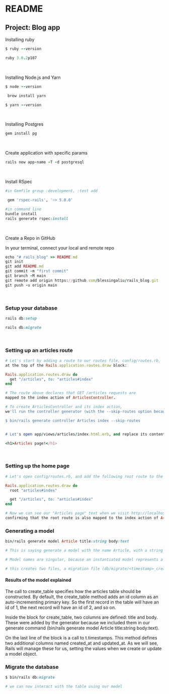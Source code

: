 # README

## Project: Blog app

Installing ruby 

```ruby
$ ruby --version

ruby 3.0.2p107
```
</br>

Installing Node.js and Yarn 

```ruby
$ node --version

 brew install yarn

$ yarn --version
```
</br>

Installing Postgres

```ruby
gem install pg
```
</br>

Create application with specific params 

```ruby
rails new app-name -T -d postgresql
```
</br>

Install RSpec 

```ruby
#in Gemfile group :development, :test add 

 gem 'rspec-rails', '~> 5.0.0'

#in command line
bundle install
rails generate rspec:install
```

</br>

Create a Repo in GitHub

In your terminal, connect your local and remote repo 

```ruby
echo "# rails_blog" >> README.md
git init
git add README.md
git commit -m "first commit"
git branch -M main
git remote add origin https://github.com/blessingaliu/rails_blog.git
git push -u origin main
```

</br>

### Setup your database 

```ruby
rails db:setup

rails db:migrate 
```

</br>

### Setting up an articles route 

```ruby
# Let's start by adding a route to our routes file, config/routes.rb, 
at the top of the Rails.application.routes.draw block:

Rails.application.routes.draw do
  get "/articles", to: "articles#index"
end

# The route above declares that GET /articles requests are 
mapped to the index action of ArticlesController.
```

```ruby
# To create ArticlesController and its index action, 
we'll run the controller generator (with the --skip-routes option because we already have an appropriate route):

$ bin/rails generate controller Articles index --skip-routes


# Let's open app/views/articles/index.html.erb, and replace its contents with:

<h1>Articles page!</h1>
```
</br>

### Setting up the home page

```ruby 
# Let's open config/routes.rb, and add the following root route to the top of the Rails.application.routes.draw block:

Rails.application.routes.draw do
  root "articles#index"

  get "/articles", to: "articles#index"
end

# Now we can see our "Articles page" text when we visit http://localhost:3000, 
confirming that the root route is also mapped to the index action of ArticlesController.
```

### Generating a model

```ruby 
bin/rails generate model Article title:string body:text

# This is saying generate a model with the name Article, with a string title and a text body 

# Model names are singular, because an instantiated model represents a single data record.

# this creates two files, a migration file (db/migrate/<timestamp>_create_articles.rb) and the model file (app/models/article.rb).
```

#### Results of the model explained
The call to create_table specifies how the articles table should be constructed. By default, the create_table method adds an id column as an auto-incrementing primary key. So the first record in the table will have an id of 1, the next record will have an id of 2, and so on.

Inside the block for create_table, two columns are defined: title and body. These were added by the generator because we included them in our generate command (bin/rails generate model Article title:string body:text).

On the last line of the block is a call to t.timestamps. This method defines two additional columns named created_at and updated_at. As we will see, Rails will manage these for us, setting the values when we create or update a model object.


### Migrate the database
```ruby
$ bin/rails db:migrate

# we can now interact with the table using our model 
```